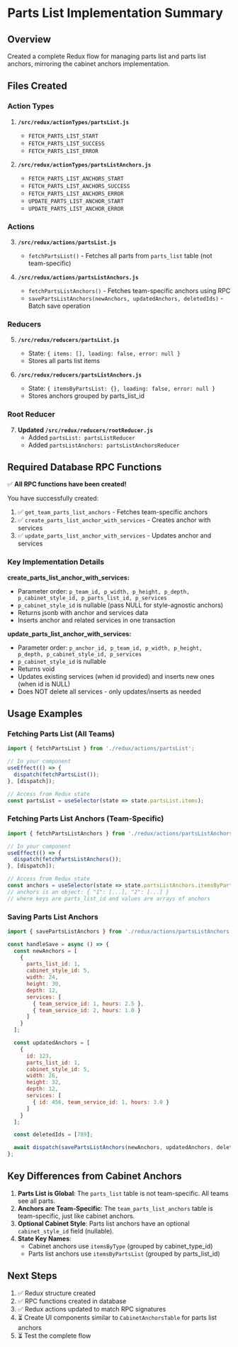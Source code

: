 # Parts List Implementation Summary

## Overview
Created a complete Redux flow for managing parts list and parts list anchors, mirroring the cabinet anchors implementation.

## Files Created

### Action Types
1. **`/src/redux/actionTypes/partsList.js`**
   - `FETCH_PARTS_LIST_START`
   - `FETCH_PARTS_LIST_SUCCESS`
   - `FETCH_PARTS_LIST_ERROR`

2. **`/src/redux/actionTypes/partsListAnchors.js`**
   - `FETCH_PARTS_LIST_ANCHORS_START`
   - `FETCH_PARTS_LIST_ANCHORS_SUCCESS`
   - `FETCH_PARTS_LIST_ANCHORS_ERROR`
   - `UPDATE_PARTS_LIST_ANCHOR_START`
   - `UPDATE_PARTS_LIST_ANCHOR_ERROR`

### Actions
3. **`/src/redux/actions/partsList.js`**
   - `fetchPartsList()` - Fetches all parts from `parts_list` table (not team-specific)

4. **`/src/redux/actions/partsListAnchors.js`**
   - `fetchPartsListAnchors()` - Fetches team-specific anchors using RPC
   - `savePartsListAnchors(newAnchors, updatedAnchors, deletedIds)` - Batch save operation

### Reducers
5. **`/src/redux/reducers/partsList.js`**
   - State: `{ items: [], loading: false, error: null }`
   - Stores all parts list items

6. **`/src/redux/reducers/partsListAnchors.js`**
   - State: `{ itemsByPartsList: {}, loading: false, error: null }`
   - Stores anchors grouped by parts_list_id

### Root Reducer
7. **Updated `/src/redux/reducers/rootReducer.js`**
   - Added `partsList: partsListReducer`
   - Added `partsListAnchors: partsListAnchorsReducer`

## Required Database RPC Functions

✅ **All RPC functions have been created!**

You have successfully created:
1. ✅ `get_team_parts_list_anchors` - Fetches team-specific anchors
2. ✅ `create_parts_list_anchor_with_services` - Creates anchor with services
3. ✅ `update_parts_list_anchor_with_services` - Updates anchor and services

### Key Implementation Details

**create_parts_list_anchor_with_services:**
- Parameter order: `p_team_id, p_width, p_height, p_depth, p_cabinet_style_id, p_parts_list_id, p_services`
- `p_cabinet_style_id` is nullable (pass NULL for style-agnostic anchors)
- Returns jsonb with anchor and services data
- Inserts anchor and related services in one transaction

**update_parts_list_anchor_with_services:**
- Parameter order: `p_anchor_id, p_team_id, p_width, p_height, p_depth, p_cabinet_style_id, p_services`
- `p_cabinet_style_id` is nullable
- Returns void
- Updates existing services (when id provided) and inserts new ones (when id is NULL)
- Does NOT delete all services - only updates/inserts as needed

## Usage Examples

### Fetching Parts List (All Teams)
```javascript
import { fetchPartsList } from './redux/actions/partsList';

// In your component
useEffect(() => {
  dispatch(fetchPartsList());
}, [dispatch]);

// Access from Redux state
const partsList = useSelector(state => state.partsList.items);
```

### Fetching Parts List Anchors (Team-Specific)
```javascript
import { fetchPartsListAnchors } from './redux/actions/partsListAnchors';

// In your component
useEffect(() => {
  dispatch(fetchPartsListAnchors());
}, [dispatch]);

// Access from Redux state
const anchors = useSelector(state => state.partsListAnchors.itemsByPartsList);
// anchors is an object: { "1": [...], "2": [...] }
// where keys are parts_list_id and values are arrays of anchors
```

### Saving Parts List Anchors
```javascript
import { savePartsListAnchors } from './redux/actions/partsListAnchors';

const handleSave = async () => {
  const newAnchors = [
    {
      parts_list_id: 1,
      cabinet_style_id: 5,
      width: 24,
      height: 30,
      depth: 12,
      services: [
        { team_service_id: 1, hours: 2.5 },
        { team_service_id: 2, hours: 1.0 }
      ]
    }
  ];

  const updatedAnchors = [
    {
      id: 123,
      parts_list_id: 1,
      cabinet_style_id: 5,
      width: 26,
      height: 32,
      depth: 12,
      services: [
        { id: 456, team_service_id: 1, hours: 3.0 }
      ]
    }
  ];

  const deletedIds = [789];

  await dispatch(savePartsListAnchors(newAnchors, updatedAnchors, deletedIds));
};
```

## Key Differences from Cabinet Anchors

1. **Parts List is Global**: The `parts_list` table is not team-specific. All teams see all parts.
2. **Anchors are Team-Specific**: The `team_parts_list_anchors` table is team-specific, just like cabinet anchors.
3. **Optional Cabinet Style**: Parts list anchors have an optional `cabinet_style_id` field (nullable).
4. **State Key Names**: 
   - Cabinet anchors use `itemsByType` (grouped by cabinet_type_id)
   - Parts list anchors use `itemsByPartsList` (grouped by parts_list_id)

## Next Steps

1. ✅ Redux structure created
2. ✅ RPC functions created in database
3. ✅ Redux actions updated to match RPC signatures
4. ⏳ Create UI components similar to `CabinetAnchorsTable` for parts list anchors
5. ⏳ Test the complete flow
